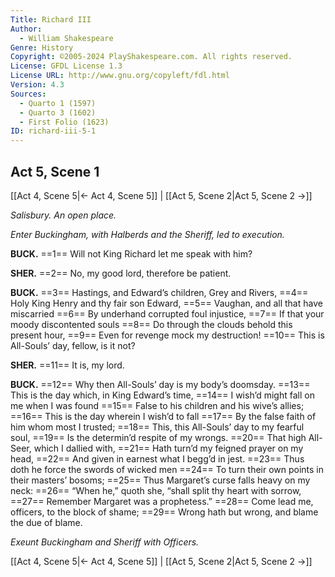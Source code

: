 ```yaml
---
Title: Richard III
Author: 
  - William Shakespeare
Genre: History
Copyright: ©2005-2024 PlayShakespeare.com. All rights reserved.
License: GFDL License 1.3
License URL: http://www.gnu.org/copyleft/fdl.html
Version: 4.3
Sources:
  - Quarto 1 (1597)
  - Quarto 3 (1602)
  - First Folio (1623)
ID: richard-iii-5-1
---
```


## Act 5, Scene 1
[[Act 4, Scene 5|← Act 4, Scene 5]] | [[Act 5, Scene 2|Act 5, Scene 2 →]]

*Salisbury. An open place.*

*Enter Buckingham, with Halberds and the Sheriff, led to execution.*

**BUCK.**
==1== Will not King Richard let me speak with him?

**SHER.**
==2== No, my good lord, therefore be patient.

**BUCK.**
==3== Hastings, and Edward’s children, Grey and Rivers,
==4== Holy King Henry and thy fair son Edward,
==5== Vaughan, and all that have miscarried
==6== By underhand corrupted foul injustice,
==7== If that your moody discontented souls
==8== Do through the clouds behold this present hour,
==9== Even for revenge mock my destruction!
==10== This is All-Souls’ day, fellow, is it not?

**SHER.**
==11== It is, my lord.

**BUCK.**
==12== Why then All-Souls’ day is my body’s doomsday.
==13== This is the day which, in King Edward’s time,
==14== I wish’d might fall on me when I was found
==15== False to his children and his wive’s allies;
==16== This is the day wherein I wish’d to fall
==17== By the false faith of him whom most I trusted;
==18== This, this All-Souls’ day to my fearful soul,
==19== Is the determin’d respite of my wrongs.
==20== That high All-Seer, which I dallied with,
==21== Hath turn’d my feigned prayer on my head,
==22== And given in earnest what I begg’d in jest.
==23== Thus doth he force the swords of wicked men
==24== To turn their own points in their masters’ bosoms;
==25== Thus Margaret’s curse falls heavy on my neck:
==26== “When he,” quoth she, “shall split thy heart with sorrow,
==27== Remember Margaret was a prophetess.”
==28== Come lead me, officers, to the block of shame;
==29== Wrong hath but wrong, and blame the due of blame.

*Exeunt Buckingham and Sheriff with Officers.*

[[Act 4, Scene 5|← Act 4, Scene 5]] | [[Act 5, Scene 2|Act 5, Scene 2 →]]